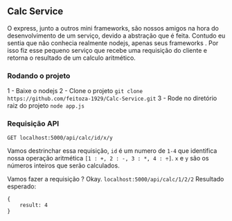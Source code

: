 ## Calc Service
O express, junto a outros mini frameworks, são nossos amigos na hora do desenvolvimento de um serviço, devido a abstração que é feita.
 Contudo eu sentia que não conhecia realmente nodejs, apenas seus frameworks . Por isso fiz esse pequeno serviço que recebe uma requisição do cliente e retorna o resultado de um calculo aritmético.

### Rodando o projeto

1 - Baixe o nodejs
2 - Clone o projeto `git clone https://github.com/feitoza-1929/Calc-Service.git`
3 - Rode no diretório raiz do projeto `node app.js`

### Requisição API
`GET localhost:5000/api/calc/id/x/y`

Vamos destrinchar essa requisição, `id` é um numero de `1-4` que identifica nossa operação aritmética `[1 : +, 2 : -, 3 : *, 4 : ÷]`.
`x` e `y` são os números inteiros que serão calculados.

Vamos fazer a requisição ? Okay.
`localhost:5000/api/calc/1/2/2`
Resultado esperado:
```
{
	result: 4
}
```
